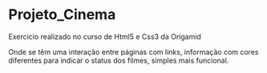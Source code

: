 # Projeto_Cinema
 Exercicio realizado no curso de Html5 e Css3 da Origamid
 
 Onde  se têm uma interação entre páginas com links, informação com cores diferentes para indicar o status dos filmes, simples mais funcional.

